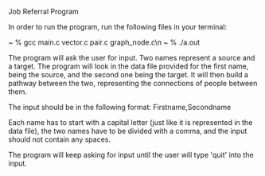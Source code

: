 Job Referral Program

In order to run the program, run the following files in your terminal:

~ % gcc main.c vector.c pair.c graph_node.c\n
~ % ./a.out

The program will ask the user for input. Two names represent a source and a target. The program will look in the data file provided for the first name, being the source, and the second one being the target. It will then build a pathway between the two, representing the connections of people between them.

The input should be in the following format:
Firstname,Secondname

Each name has to start with a capital letter (just like it is represented in the data file), the two names have to be divided with a comma, and the input should not contain any spaces. 

The program will keep asking for input until the user will type 'quit' into the input. 

